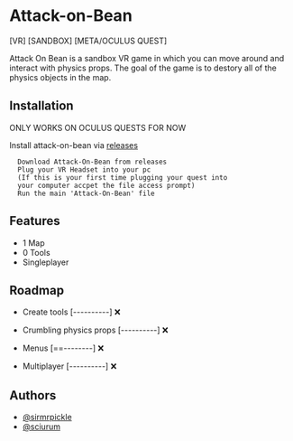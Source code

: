 # Attack-on-Bean
[VR] [SANDBOX] [META/OCULUS QUEST]

Attack On Bean is a sandbox VR game in which you can move around and interact with physics props. The goal of the game is to destory all of the physics objects in the map.
## Installation

ONLY WORKS ON OCULUS QUESTS FOR NOW

Install attack-on-bean via [releases](https://github.com/Sciurum/Attack-on-Bean/releases) 


```bas
  Download Attack-On-Bean from releases
  Plug your VR Headset into your pc
  (If this is your first time plugging your quest into 
  your computer accpet the file access prompt)
  Run the main 'Attack-On-Bean' file
```
    
## Features

- 1 Map
- 0 Tools
- Singleplayer


## Roadmap

- Create tools [----------] ❌

- Crumbling physics props [----------] ❌

- Menus [==--------] ❌

- Multiplayer [----------] ❌
## Authors

- [@sirmrpickle](https://www.github.com/sirmrpickle)
- [@sciurum](https://www.github.com/sciurum)


